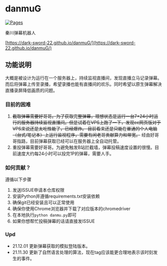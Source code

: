 # danmuG
[![Pages](https://github.com/Dark-Sword-22/danmuG/actions/workflows/python-pages.yml/badge.svg)](https://github.com/Dark-Sword-22/danmuG/actions/workflows/python-pages.yml)

秦川弹幕机器人

[https://dark-sword-22.github.io/danmuG/](https://dark-sword-22.github.io/danmuG/)

## 功能说明
大概是被设计为运行在一个服务器上，持续监视直播间，发现直播立马记录弹幕。而后将弹幕上传至录播，希望录播也能有直播间的欢乐。同时希望以原生弹幕解决直播录屏降低画质的问题。

### 目前的困难
1. ~~截取弹幕需要好哥哥。为了获取完整弹幕，理想状态是运行一台7\*24小时运行的服务器持续监视直播间。但是试着在VPS上跑了一下，发现cc网页版对于VPS来说还是太吃性能了，已经爆炸。
目前看来还是只能在普通的个人电脑（台式/笔记本）上运行监视程序，需要有闲老哥贡献算力和带宽。~~ 经由好哥哥指路，目前弹幕获取已经可以在服务器上全自动托管。
2. 重投弹幕需要好哥哥。为避免触发B站拦截墙，弹幕投稿速度设置的很慢。目前速度大约每24小时可以投完1P的弹幕，需要人手。

### 如何贡献？
遵循以下步骤

1. 发送ISSUE申请本仓库权限
2. 安装Python并遵循requirements.txt安装依赖
3. 确保git已经安装且可以正常使用
4. 确保你使用Chrome浏览器并下载了对应版本的chromedriver
5. 在本地执行`python danmu.py`即可
6. 如果你想帮忙投稿弹幕的话请直接发ISSUE

### Upd

- 21.12.01 更新弹幕获取的模拟登陆版本。
- 21.11.30 更新了自然语言处理的算法，现在tag应该能更合理地表示该时刻发生的事件。
 
 
    
 
